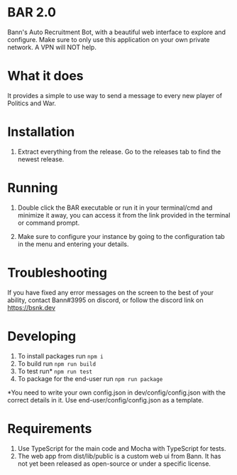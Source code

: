 # BAR 2.0
Bann's Auto Recruitment Bot, with a beautiful web interface to explore and configure. Make sure to only use this application on your own private network. A VPN will NOT help.

# What it does

It provides a simple to use way to send a message to every new player of Politics and War.

# Installation

1. Extract everything from the release. Go to the releases tab to find the newest release.
 
# Running 

1. Double click the BAR executable or run it in your terminal/cmd and minimize it away, you can access it from the link provided in the terminal or command prompt.

2. Make sure to configure your instance by going to the configuration tab in the menu and entering your details.

# Troubleshooting

If you have fixed any error messages on the screen to the best of your ability, contact Bann#3995 on discord, or follow the discord link on https://bsnk.dev

# Developing

1. To install packages run
```npm i```
2. To build run
```npm run build```
3. To test run*
```npm run test```
4. To package for the end-user run
```npm run package```

*You need to write your own config.json in dev/config/config.json with the correct details in it. Use end-user/config/config.json as a template.

# Requirements
1. Use TypeScript for the main code and Mocha with TypeScript for tests.
2. The web app from dist/lib/public is a custom web ui from Bann. It has not yet been released as open-source or under a specific license.